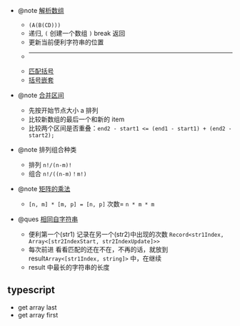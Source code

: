 - @note [解析数组](./src/algorithm/hj70.ts)

  - `(A(B(CD)))`
  - 递归, `(` 创建一个数组 `)` break 返回
  - 更新当前便利字符串的位置
  - ***
  - [匹配括号](./src/algorithm/hj52.ts)
  - [括号嵌套](./src/algorithm/leetcode/1614.ts)

- @note [合并区间](./src/algorithm/nc/nc37.ts)

  - 先按开始节点大小 a 排列
  - 比较新数组的最后一个和新的 item
  - 比较两个区间是否重叠：`end2 - start1 <= (end1 - start1) + (end2 - start2);`

- @note 排列组合种类

  - 排列 `n!/(n-m)!`
  - 组合 `n!/((n-m)！m!)`

- @note [矩阵的乘法](./src/algorithm/hj70.ts)

  - `[n, m] * [m, p] = [n, p]` 次数= `n * m * m`

- @ques [相同自字符串](./src/algorithm/hj65.ts)
  - 便利第一个(str1) 记录在另一个(str2)中出现的次数 `Record<str1Index, Array<[str2IndexStart, str2IndexUpdate]>>`
  - 每次前进 看看匹配的还在不在，不再的话，就放到 result`Array<[str1Index, string]>` 中，在继续
  - result 中最长的字符串的长度

## typescript

- get array last
- get array first
